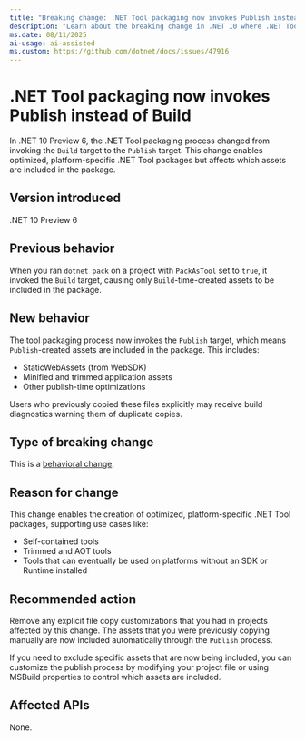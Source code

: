 ```yaml
---
title: "Breaking change: .NET Tool packaging now invokes Publish instead of Build"
description: "Learn about the breaking change in .NET 10 where .NET Tool packaging changed from invoking Build to Publish, affecting included assets."
ms.date: 08/11/2025
ai-usage: ai-assisted
ms.custom: https://github.com/dotnet/docs/issues/47916
---
```


# .NET Tool packaging now invokes Publish instead of Build

In .NET 10 Preview 6, the .NET Tool packaging process changed from invoking the `Build` target to the `Publish` target. This change enables optimized, platform-specific .NET Tool packages but affects which assets are included in the package.

## Version introduced

.NET 10 Preview 6

## Previous behavior

When you ran `dotnet pack` on a project with `PackAsTool` set to `true`, it invoked the `Build` target, causing only `Build`-time-created assets to be included in the package.

## New behavior

The tool packaging process now invokes the `Publish` target, which means `Publish`-created assets are included in the package. This includes:

- StaticWebAssets (from WebSDK)
- Minified and trimmed application assets
- Other publish-time optimizations

Users who previously copied these files explicitly may receive build diagnostics warning them of duplicate copies.

## Type of breaking change

This is a [behavioral change](../../categories.md#behavioral-change).

## Reason for change

This change enables the creation of optimized, platform-specific .NET Tool packages, supporting use cases like:

- Self-contained tools
- Trimmed and AOT tools
- Tools that can eventually be used on platforms without an SDK or Runtime installed

## Recommended action

Remove any explicit file copy customizations that you had in projects affected by this change. The assets that you were previously copying manually are now included automatically through the `Publish` process.

If you need to exclude specific assets that are now being included, you can customize the publish process by modifying your project file or using MSBuild properties to control which assets are included.

## Affected APIs

None.
